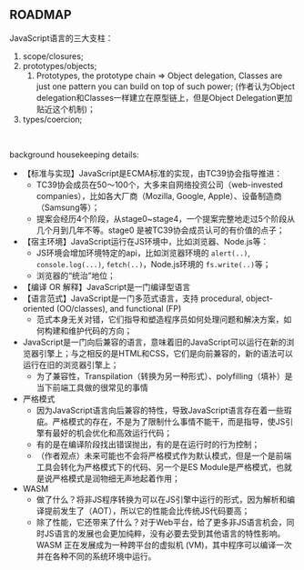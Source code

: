 ## ROADMAP

<!--写于2021年-->

JavaScript语言的三大支柱：

1. scope/closures;
2. prototypes/objects;
   1. Prototypes, the prototype chain ⇒ Object delegation, Classes are just one pattern you can build on top of such power;  (作者认为Object delegation和Classes一样建立在原型链上，但是Object Delegation更加贴近这个机制)；
3. types/coercion;

<br/>

background housekeeping details:

- 【标准与实现】JavaScript是ECMA标准的实现，由TC39协会指导推进：
  - TC39协会成员在50～100个，大多来自网络投资公司（web-invested companies），比如各大厂商（Mozilla, Google, Apple）、设备制造商（Samsung等）；
  - 提案会经历4个阶段，从stage0~stage4，一个提案完整地走过5个阶段从几个月到几年不等。stage0 是被TC39协会成员认可的有价值的点子；
- 【宿主环境】JavaScript运行在JS环境中，比如浏览器、Node.js等：
  - JS环境会增加环境特定的api，比如浏览器环境的 `alert(..)`, `console.log(...)`, `fetch(..)`，Node.js环境的 `fs.write(..)`等；
  - 浏览器的“统治”地位；
- 【编译 OR 解释】JavaScript是一门编译型语言
- 【语言范式】JavaScript是一门多范式语言，支持 procedural, object-oriented (OO/classes), and functional (FP)
  - 范式本身无关对错，它们指导和塑造程序员如何处理问题和解决方案，如何构建和维护代码的方向；
- JavaScript是一门向后兼容的语言，意味着旧的JavaScript可以运行在新的浏览器引擎上；与之相反的是HTML和CSS，它们是向前兼容的，新的语法可以运行在旧的浏览器引擎上；
  - 为了兼容性，Transpilation（转换为另一种形式）、polyfilling（填补）是当下前端工具做的很常见的事情
- 严格模式
  - 因为JavaScript语言向后兼容的特性，导致JavaScript语言存在着一些瑕疵。严格模式的存在，不是为了限制什么事情不能干，而是指导，使JS引擎有最好的机会优化和高效运行代码；
  - 有的是在编译阶段找出错误抛出，有的是在运行时的行为控制；
  - （作者观点）未来可能也不会将严格模式作为默认模式，但是一个是前端工具会转化为严格模式下的代码、另一个是ES Module是严格模式，也就是说严格模式是润物细无声地起着作用；
- WASM
  - 做了什么？将非JS程序转换为可以在JS引擎中运行的形式，因为解析和编译提前发生了（AOT），所以它的性能会比传统JS代码要高；
  - 除了性能，它还带来了什么？对于Web平台，给了更多非JS语言机会，同时JS语言的发展也会更加纯粹，没有必要去受到其他语言的特性影响。WASM 正在发展成为一种跨平台的虚拟机 (VM)，其中程序可以编译一次并在各种不同的系统环境中运行。
